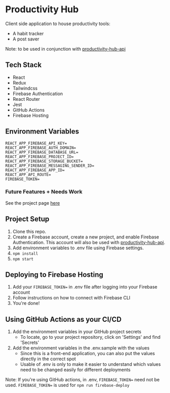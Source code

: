 # Productivity Hub

Client side application to house productivity tools:

- A habit tracker
- A post saver

Note: to be used in conjunction with [productivity-hub-api](https://github.com/nicholaspung/productivity-hub-api)

## Tech Stack

- React
- Redux
- Tailwindcss
- Firebase Authentication
- React Router
- Jest
- GitHub Actions
- Firebase Hosting

## Environment Variables

```
REACT_APP_FIREBASE_API_KEY=
REACT_APP_FIREBASE_AUTH_DOMAIN=
REACT_APP_FIREBASE_DATABASE_URL=
REACT_APP_FIREBASE_PROJECT_ID=
REACT_APP_FIREBASE_STORAGE_BUCKET=
REACT_APP_FIREBASE_MESSAGING_SENDER_ID=
REACT_APP_FIREBASE_APP_ID=
REACT_APP_API_ROUTE=
FIREBASE_TOKEN=
```

### Future Features + Needs Work

See the project page [here](https://github.com/nicholaspung/productivity-hub/projects/1)

## Project Setup

1. Clone this repo.
2. Create a Firebase account, create a new project, and enable Firebase Authentication. This account will also be used with [productivity-hub-api](https://github.com/nicholaspung/productivity-hub-api).
3. Add environment variables to .env file using Firebase settings.
4. `npm install`
5. `npm start`

## Deploying to Firebase Hosting

1. Add your `FIREBASE_TOKEN=` in .env file after logging into your Firebase account
2. Follow instructions on how to connect with Firebase CLI
3. You're done!

## Using GitHub Actions as your CI/CD

1. Add the environment variables in your GitHub project secrets
   - To locate, go to your project repository, click on 'Settings' and find 'Secrets'
2. Add the environment variables in the .env.sample with the values
   - Since this is a front-end application, you can also put the values directly in the correct spot
   - Usable of .env is only to make it easier to understand which values need to be changed easily for different deployments

Note: If you're using GitHub actions, in .env, `FIREBASE_TOKEN=` need not be used. `FIREBASE_TOKEN=` is used for `npm run firebase-deploy`
